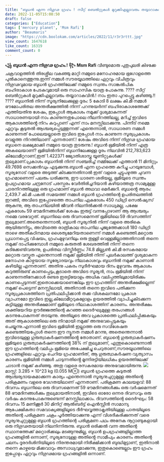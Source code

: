 ```yaml
---
title: "ബുധൻ എന്ന നിഗൂഢ ഗ്രഹം ! സീറ്റ് ബെൽറ്റുകൾ മുറുക്കിഎല്ലാവരും തയ്യാറാകുവിൻ... നാം ഇതാ പുറപ്പെട്ടു കഴിഞ്ഞു"
date: 2022-11-05T15:08:50
draft: false
categories: ["Education"]
tags: ['mercury planet', 'Msm Rafi']
author: "Beaumaris"
image: "https://cdn.boolokam.com/articles/2022/11/r3r3rttt.jpg"
view_count: 1647618
like_count: 16319
comment_count: 0
---
```


**꧁ ബുധൻ എന്ന നിഗൂഢ ഗ്രഹം.! ꧂** **Msm Rafi** വീണ്ടുമൊരു പുതുപുലരി കിഴക്കേ ചക്രവാളത്തിൻ തിരശ്ശീല വകഞ്ഞു മാറ്റി നമ്മുടെ മനോഹരമായ ഭൂഗോളത്തെ പുൽകാനെത്തുന്നു.ഇന്ന് നമ്മൾ സൗരയൂഥത്തിലെ ഏറ്റവും വിചിത്രവും നിഗൂഢവുമായ ബുധൻ ഗ്രഹത്തിലേക്ക് നമ്മുടെ സ്വന്തം സാങ്കൽപിക ബഹിരാകാശ പേടകവുമായി ഒരു സാഹസിക യാത്ര പോകുന്നു. ???? സീറ്റ് ബെൽറ്റുകൾ മുറുക്കിഎല്ലാവരും തയ്യാറാകുവിൻ.! നാം ഇതാ പുറപ്പെട്ടു കഴിഞ്ഞു.!! ???? ബുധനിൽ നിന്ന് സൂര്യനിലേക്കുള്ള ദൂരം: 5 കോടി 8 ലക്ഷം കി.മീ നമ്മൾ ഭൗമോപരിതല അന്തരീക്ഷത്തിൽ നിന്ന് പറന്നുയർന്ന് ബഹിരാകാശത്തേക്ക് എത്തിയതിനു ശേഷം, ഇപ്പോൾ ആകാശം നമുക്ക് ദൃശ്യമാകുന്നത് സാധാരണയായി നാം കാണുന്നതുപോലെ നീലനിറത്തിലല്ല, മറിച്ച് ഇവിടെ ആകാശത്തിൻ്റെ നിറം കറുപ്പാണ് എന്ന് നാം മനസ്സിലാക്കുന്നു. പിന്നീട് നമ്മെ ഏറ്റവും കൂടുതൽ ആശ്ചര്യപ്പെടുത്തുന്നത് എന്തെന്നാൽ, സാധാരണ നമ്മൾ കാണുന്നത് പോലെയല്ലാതെ ഇവിടെ ഇപ്പോൾ നാം കാണുന്ന സൂര്യപ്രകാശം വെളുത്ത നിറത്തിലാണ് എന്നതാണ്.! ശേഷം അവിടെ നിന്ന് നിഗൂഢ ഗ്രഹമായ ബുധനെ ലക്ഷ്യമാക്കി നമ്മുടെ യാത്ര തുടരുന്നു.! ബുധൻ ഭൂമിയിൽ നിന്ന് എത്ര അകലെയാണ്? ഭൂമിയിൽനിന്ന് ബുധനിലേക്കുള്ള ദൂരം നിലവിൽ 212,783,623 കിലോമീറ്ററാണ്,ഇത് 1.422371 ജ്യോതിശാസ്ത്ര യൂണിറ്റുകൾക്ക് തുല്യമാണ്.പ്രകാശം ബുധനിൽ നിന്ന് സഞ്ചരിച്ച് നമ്മിലേക്ക് എത്താൻ 11 മിനിറ്റും 49.7698 സെക്കൻഡും എടുക്കുന്നു.ബുധൻ എന്ന ഗ്രഹത്തെ കുറിച്ചു പറയുമ്പോൾ, സൂര്യനോട് വളരെ അടുത്ത് കിടക്കുന്നതിനാൽ ഇത് വളരെ ചുട്ടുപഴുത്ത ചുവന്ന ഗ്രഹമാണെന്ന് പലരും ധരിക്കുന്നു, ഈ ധാരണ ശരിയല്ല, ഭൂമിയുടെ സ്വന്തം ഉപഗ്രഹമായ ചന്ദ്രനോട് പരസ്പരം വേർതിരിച്ചറിയാൻ കഴിയാത്തത്ര സാമ്യമുള്ള ചാരനിറത്തിലുള്ള ഒരു ഗ്രഹമാണ് ബുധൻ അഥവാ മെർക്കുറി. ബുധൻ്റെ ആരം: 2,439.7 കി.മീ പകൽ സമയത്ത് നമ്മൾ ബുധൻ ഗ്രഹത്തിന്റെ ഉപരിതലത്തിൽ ഇറങ്ങി, അവിടെ ഇപ്പോഴത്തെ താപനില ഏകദേശം 450 ഡിഗ്രി സെൽഷ്യസ് ആകുന്നു, ആ താപനിലയിൽ ജീവൻ നിലനിൽക്കൽ സാധ്യമല്ല, പക്ഷേ ഏകദേശം 59 ഭൗമദിനങ്ങൾക്ക് ശേഷം ഇരുട്ട് വന്നപ്പോഴാണ് ആ ആശ്ചര്യം നമ്മെ വരവേറ്റത്. ബുധനിലെ ഒരു ദിവസമെന്നത് ഭൂമിയിലെ 59 ദിവസത്തിന് തുല്യമാണ്.അതെന്തെന്നാൽ, ബുധൻ സൂര്യനിൽ നിന്ന് വളരെ അരികെ ആയിരുന്നിട്ടും, അവിടത്തെ രാത്രികാല താപനില പൂജ്യത്തേക്കാൾ 180 ഡിഗ്രി താഴെ അതികഠിനമായ ശൈത്യമേറിയതാണെന്ന് നമ്മൾ കണ്ടെത്തി.മറ്റൊരു പ്രധാനപ്പെട്ട വിഷയം, ഗ്രഹംമുഴുവനിലും ഒരു തുള്ളി വെള്ളമില്ലാത്തതിനാൽ തന്നെ നമുക്ക് ദാഹിക്കുമ്പോൾ നമ്മുടെ കരുതൽ ശേഖരത്തിൽ നിന്ന് തന്നെ കുടിക്കേണ്ടിവരുന്നു, ഉപരിതല വിസ്തീർണ്ണം: 74.8 മില്ല്യൺ കി.മീ രസകരമായ മറ്റൊരു വസ്തുത എന്തെന്നാൽ നമുക്ക് ഭൂമിയിൽ നിന്ന് പുലർകാലത്ത് ദൃശ്യമാകുന്ന മനോഹര കാഴ്ചയായ സൂര്യോദയവും നീലാകാശവും ബുധനിൽ നമുക്ക് കാണാൻ കഴിയില്ല എന്നതാണ്. അതിനു പകരം സുദീർഘമായ ദിനം മുഴുവനും ആകാശം കറുത്തിരുണ്ട് കാണപ്പെടും,കൂടാതെ അവിടെ സൂര്യൻ, നാം ഭൂമിയിൽ നിന്ന് കാണുന്നതിനേക്കാൾ രണ്ടര ഇരട്ടിയോളം അധിക വലിപ്പത്തിലുമായിരിക്കും കാണപ്പെടുന്നത്.ഇതൊക്കെയാണെങ്കിലും ഈ ഗ്രഹത്തിന് അന്തരീക്ഷമില്ലെന്ന് നമുക്ക് പെട്ടെന്ന് മനസ്സിലായി, അതിനാൽ തന്നെ ഇവിടെ പതിക്കുന്ന സൂര്യപ്രകാശത്തിനെ പ്രതിഫലിപ്പിക്കാൻ തക്ക വിശകലനമോ പ്രകാശ വ്യാപനമോ ഇവിടെ ഇല്ല,കിലോമീറ്ററുകളോളം ഉയരത്തിൽ വ്യാപിച്ചുകിടക്കുന്ന കട്ടിയുള്ള അന്തരീക്ഷമാണ് ഭൂമിയുടെ നീലാകാശത്തിന് കാരണം. അന്തരീക്ഷം ശക്തിയേറിയ ഊർജ്ജത്തിന്റെ കുറഞ്ഞ ദൈർഘ്യമുള്ള തരംഗങ്ങൾ കടന്നുപോകുന്നത് തടയുന്നു. അതിലൂടെ അവ പ്രകാശത്തെ പ്രതിഫലിപ്പിക്കുകയും അത് ആകാശത്തിലെ ഒരു നിറമായി നമുക്ക് അനുഭവപ്പെടുകയും ചെയ്യുന്നു.എന്നാൽ ഇവിടെ ഭൂമിയിൽ ഇല്ലാത്ത ഒരു സവിശേഷത കണ്ടെത്തിയപ്പോൾ തന്നെ ഈ ന്യൂനത നമ്മൾ മറന്നു, അതെന്തെന്നാൽ ഇവിടെയുള്ള ഗുരുത്വാകർഷണത്തിൻ്റെ തോതാണ്. ബുധന്റെ ഗുരുത്വാകർഷണം ഭൂമിയുടെ ഗുരുത്വാകർഷണത്തിന്റെ 38% ന് തുല്യമാണ്, എന്തുകൊണ്ടെന്നാൽ ഈ ഗ്രഹത്തിന്റെ വലിപ്പം ഭൂമിയെ അപേക്ഷിച്ചു ചെറുതാണ്,സൗരയൂഥത്തിലെ ഗ്രഹങ്ങളിലെ ഏറ്റവും ചെറിയ ഗ്രഹമാണിത്, ആ ഗുരുത്വാകർഷണ വ്യത്യാസം കാരണം ഭൂമിയിൽ നമ്മൾ ചാടുന്നതിൻ്റെ മൂന്നിരട്ടിയിലധികം ഉയരത്തിലേക്ക് ചാടാൻ നമുക്ക് കഴിഞ്ഞു. അതു വളരെ രസകരമായ അനുഭവമായിരുന്നു. ![](https://cdn.boolokam.com/articles/2022/11/r3rttttt.jpg)മാസ്സ്: 3.285 × 10^23 kg (0.055 M⊕) ബുധൻ ഗ്രഹത്തെ കുടുതൽ ആശ്ചര്യദായകമാക്കുന്ന കാര്യം എന്തെന്നാൽ സൂര്യനുചുറ്റുമുള്ള അതിന്റെ പരിക്രമണം വളരെ വേഗതയിലാണ് എന്നതാണ്. പരിക്രമണ കാലയളവ്: 88 ദിവസം ബുധനിലെ ഒരു ദിവസമെന്നത് 59 ഭൗമദിനങ്ങൾക്കും ഒരു വർഷമെന്നത് 88 ഭൗമദിനങ്ങൾക്കും തുല്യമായതിനാൽ, ഇവിടെ ഓരോ ഒന്നര ദിവസവും ഒരു വർഷം കടന്നുപോകുന്നുണ്ടെന്ന് മനസ്സിലാക്കാം. ദിവസത്തിന്റെ ദൈർഘ്യം: 58 ദിവസം 15 മണിക്കൂർ 30 മിനിറ്റ് ആൽബർട്ട് ഐൻസ്റ്റീൻ സാമാന്യ ആപേക്ഷികതാ സമവാക്യങ്ങളിലൂടെ ദീർഘവൃത്താകൃതിയിലുള്ള പാതയിലൂടെ അതിന്റെ പരിക്രമണ ചക്രം പൂർത്തിയാക്കുന്നു എന്ന് വിശദീകരിക്കുന്നത് വരെ സൂര്യനുചുറ്റുമുള്ള ബുധൻ ഗ്രഹത്തിന്റെ പരിക്രമണ പഥം അനേക നൂറ്റാണ്ടുകളായി ഒരു നിഗൂഢതയായി നിലനിന്നിരുന്നു. ബുധൻ ഒരിക്കൽ വന്ന അതിന്റെ സ്ഥാനത്തേക്ക് മറ്റൊരിക്കലും മടങ്ങുന്നുമില്ല, ബുധൻ ഉപഗ്രഹങ്ങളില്ലാത്ത ഗ്രഹങ്ങളിൽ ഒന്നാണ്, സൂര്യനോടുള്ള അതിൻ്റെ സാമീപ്യം കാരണം അതിന്റെ ചലനം ദൂരദർശിനിയിലൂടെ നിരന്തരമായി നിരീക്ഷിക്കാൻ ബുദ്ധിമുട്ടാണ്, ഇതിനാൽ തന്നെ കാഴ്ചയെ മിക്കവാറും അസാധ്യവുമാക്കുന്നു, ഇതുകൊണ്ടെല്ലാം ഈ ഗ്രഹം ഇപ്പോഴും ഏറ്റവും നിഗൂഢമായ ഗ്രഹങ്ങളിൽ ഒന്നാണ്. &nbsp; &nbsp; &nbsp;
